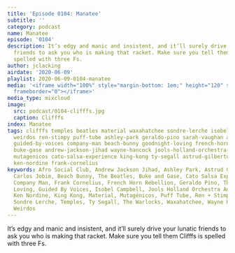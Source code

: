 ```yaml
---
title: 'Episode 0104: Manatee'
subtitle: ''
category: podcast
name: Manatee
episode: '0104'
description: It’s edgy and manic and insistent, and it’ll surely drive your lunatic
  friends to ask you who is making that racket. Make sure you tell them Clifffs is
  spelled with three Fs.
author: jclacking
airdate: '2020-06-09'
playlist: 2020-06-09-0104-manatee
media: '<iframe width="100%" style="margin-bottom: 1em;" height="120" src="https://www.mixcloud.com/widget/iframe/?feed=%2Fthe-lacking-org%2Feqbqdm-104-manatee%2F&hide_artwork=1&hide_cover=1&light=1"
  frameborder="0"></iframe>'
media_type: mixcloud
image:
  src: podcast/0104-clifffs.jpg
  caption: Clifffs
index: Manatee
tags: clifffs temples beatles material waxahatchee sondre-lerche isobel-campbell warlocks
  weirdos ren-stimpy puff-tube ashley-park geraldo-pino sarah-vaughan afro-social-club
  guided-by-voices company-man beach-bunny goodnight-loving french-horn-rebellion
  buke-gase andrew-jackson-jihad wayne-hancock jools-holland-orchestra-jamiroquai
  mutagenicos cato-salsa-experience king-kong ty-segall astrud-gilberto-antonio-carlos-jobim
  ken-nordine frank-cornelius
keywords: Afro Social Club, Andrew Jackson Jihad, Ashley Park, Astrud Gilberto + Antonio
  Carlos Jobim, Beach Bunny, The Beatles, Buke and Gase, Cato Salsa Experience, Clifffs,
  Company Man, Frank Cornelius, French Horn Rebellion, Geraldo Pino, The Goodnight
  Loving, Guided By Voices, Isobel Campbell, Jools Holland Orchestra And Jamiroquai,
  Ken Nordine, King Kong, Material, Mutagénicos, Puff Tube, Ren + Stimpy, Sarah Vaughan,
  Sondre Lerche, Temples, Ty Segall, The Warlocks, Waxahatchee, Wayne Hancock, The
  Weirdos
---
```

It’s edgy and manic and insistent, and it’ll surely drive your lunatic friends to ask you who is making that racket. Make sure you tell them Clifffs is spelled with three Fs.
